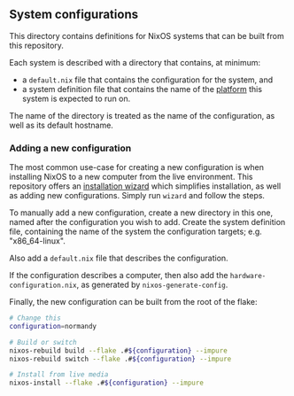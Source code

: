 ## System configurations

This directory contains definitions for NixOS systems that can be built from this repository.

Each system is described with a directory that contains, at minimum:
 - a `default.nix` file that contains the configuration for the system, and
 - a system definition file that contains the name of the [platform](https://github.com/NixOS/nixpkgs/blob/master/lib/systems/supported.nix) this system is expected to run on.

The name of the directory is treated as the name of the configuration, as well as its default hostname.

### Adding a new configuration

The most common use-case for creating a new configuration is when installing NixOS to a new computer from the live environment.
This repository offers an [installation wizard](../overlays/pkgs/nixos-wizard/) which simplifies installation, as well as adding new configurations.
Simply run `wizard` and follow the steps.

To manually add a new configuration, create a new directory in this one, named after the configuration you wish to add.
Create the system definition file, containing the name of the system the configuration targets; e.g. "x86_64-linux".

Also add a `default.nix` file that describes the configuration.

If the configuration describes a computer, then also add the `hardware-configuration.nix`, as generated by `nixos-generate-config`.

Finally, the new configuration can be built from the root of the flake:
```sh
# Change this
configuration=normandy

# Build or switch
nixos-rebuild build --flake .#${configuration} --impure
nixos-rebuild switch --flake .#${configuration} --impure

# Install from live media
nixos-install --flake .#${configuration} --impure
```
